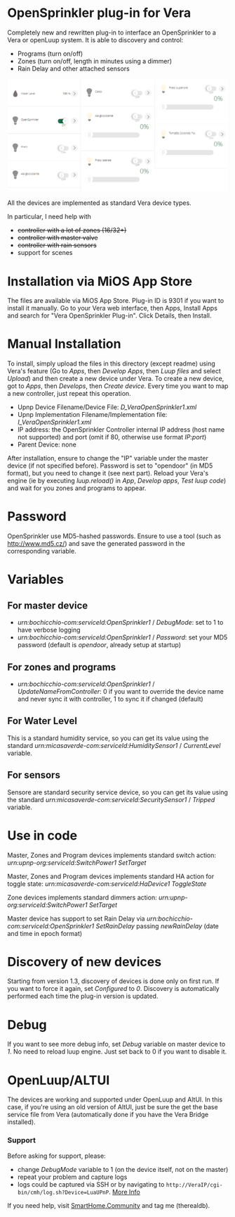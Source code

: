 # OpenSprinkler plug-in for Vera
Completely new and rewritten plug-in to interface an OpenSprinkler to a Vera or openLuup system.
It is able to discovery and control:
- Programs (turn on/off)
- Zones (turn on/off, length in minutes using a dimmer)
- Rain Delay and other attached sensors

![File](file.png)

All the devices are implemented as standard Vera device types.

In particular, I need help with
- ~~controller with a lot of zones (16/32+)~~
- ~~controller with master valve~~
- ~~controller with rain sensors~~
- support for scenes

# Installation via MiOS App Store
The files are available via MiOS App Store. Plug-in ID is 9301 if you want to install it manually.
Go to your Vera web interface, then Apps, Install Apps and search for "Vera OpenSprinkler Plug-in". Click Details, then Install.

# Manual Installation
To install, simply upload the files in this directory (except readme) using Vera's feature (Go to *Apps*, then *Develop Apps*, then *Luup files* and select *Upload*) and then create a new device under Vera.
To create a new device, got to *Apps*, then *Develops*, then *Create device*.
Every time you want to map a new controller, just repeat this operation.

- Upnp Device Filename/Device File: *D_VeraOpenSprinkler1.xml*
- Upnp Implementation Filename/Implementation file: *I_VeraOpenSprinkler1.xml*
- IP address: the OpenSprinkler Controller internal IP address (host name not supported) and port (omit if 80, otherwise use format *IP:port*)
- Parent Device: none

After installation, ensure to change the "IP" variable under the master device (if not specified before).
Password is set to "opendoor" (in MD5 format), but you need to change it (see next part).
Reload your Vera's engine (ie by executing *luup.reload()* in *App*, *Develop apps*, *Test luup code*) and wait for you zones and programs to appear.

# Password
OpenSprinkler use MD5-hashed passwords. Ensure to use a tool (such as http://www.md5.cz/) and save the generated password in the corresponding variable.

# Variables
## For master device
- *urn:bochicchio-com:serviceId:OpenSprinkler1* / *DebugMode*: set to 1 to have verbose logging
- *urn:bochicchio-com:serviceId:OpenSprinkler1* / *Password*: set your MD5 password (default is *opendoor*, already setup at startup)

## For zones and programs
- *urn:bochicchio-com:serviceId:OpenSprinkler1* / *UpdateNameFromController*: 0 if you want to override the device name and never sync it with controller, 1 to sync it if changed (default)

## For Water Level
This is a standard humidity service, so you can get its value using the standard *urn:micasaverde-com:serviceId:HumiditySensor1* / *CurrentLevel* variable.

## For sensors
Sensore are standard security service device, so you can get its value using the standard *urn:micasaverde-com:serviceId:SecuritySensor1* / *Tripped* variable.

# Use in code
Master, Zones and Program devices implements standard switch action: *urn:upnp-org:serviceId:SwitchPower1 SetTarget*

Master, Zones and Program devices implements standard HA action for toggle state: *urn:micasaverde-com:serviceId:HaDevice1 ToggleState*

Zone devices implements standard dimmers action: *urn:upnp-org:serviceId:SwitchPower1 SetTarget*

Master device has support to set Rain Delay via *urn:bochicchio-com:serviceId:OpenSprinkler1 SetRainDelay* passing *newRainDelay* (date and time in epoch format)

# Discovery of new devices
Starting from version 1.3, discovery of devices is done only on first run. If you want to force it again, set *Configured* to *0*.
Discovery is automatically performed each time the plug-in version is updated.

# Debug
If you want to see more debug info, set *Debug* variable on master device to *1*. No need to reload luup engine. Just set back to 0 if you want to disable it.

# OpenLuup/ALTUI
The devices are working and supported under OpenLuup and AltUI. In this case, if you're using an old version of AltUI, just be sure the get the base service file from Vera (automatically done if you have the Vera Bridge installed).

### Support
Before asking for support, please:
 - change *DebugMode* variable to 1 (on the device itself, not on the master)
 - repeat your problem and capture logs
 - logs could be captured via SSH or by navigating to `http://VeraIP/cgi-bin/cmh/log.sh?Device=LuaUPnP`. [More Info](http://wiki.micasaverde.com/index.php/Logs)

If you need help, visit [SmartHome.Community](https://smarthome.community/) and tag me (therealdb).